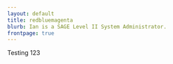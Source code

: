 ```yaml
---
layout: default
title: redbluemagenta
blurb: Ian is a SAGE Level II System Administrator.
frontpage: true
---
```


Testing 123